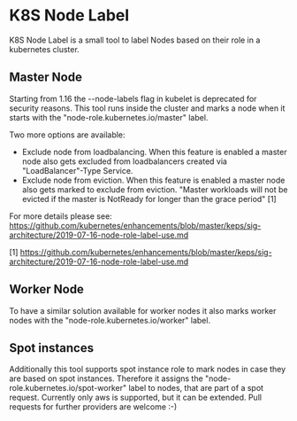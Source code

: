 # K8S Node Label

K8S Node Label is a small tool to label Nodes based on their role in a kubernetes cluster.

## Master Node

Starting from 1.16 the --node-labels flag in kubelet is deprecated for security reasons. This tool runs inside the cluster and marks a node when it starts with the
"node-role.kubernetes.io/master" label.

Two more options are available:

* Exclude node from loadbalancing. When this feature is enabled a master node also gets excluded from loadbalancers created via "LoadBalancer"-Type Service.
* Exclude node from eviction. When this feature is enabled a master node also gets marked to exclude from eviction. "Master workloads will not be evicted if the master is NotReady for longer than the grace period" [1]

For more details please see: https://github.com/kubernetes/enhancements/blob/master/keps/sig-architecture/2019-07-16-node-role-label-use.md

[1] https://github.com/kubernetes/enhancements/blob/master/keps/sig-architecture/2019-07-16-node-role-label-use.md

## Worker Node

To have a similar solution available for worker nodes it also marks worker nodes with the "node-role.kubernetes.io/worker" label.

## Spot instances

Additionally this tool supports spot instance role to mark nodes in case they are based on spot instances.
Therefore it assigns the "node-role.kubernetes.io/spot-worker" label to nodes, that are part of a spot request.
Currently only aws is supported, but it can be extended. Pull requests for further providers are welcome :-)